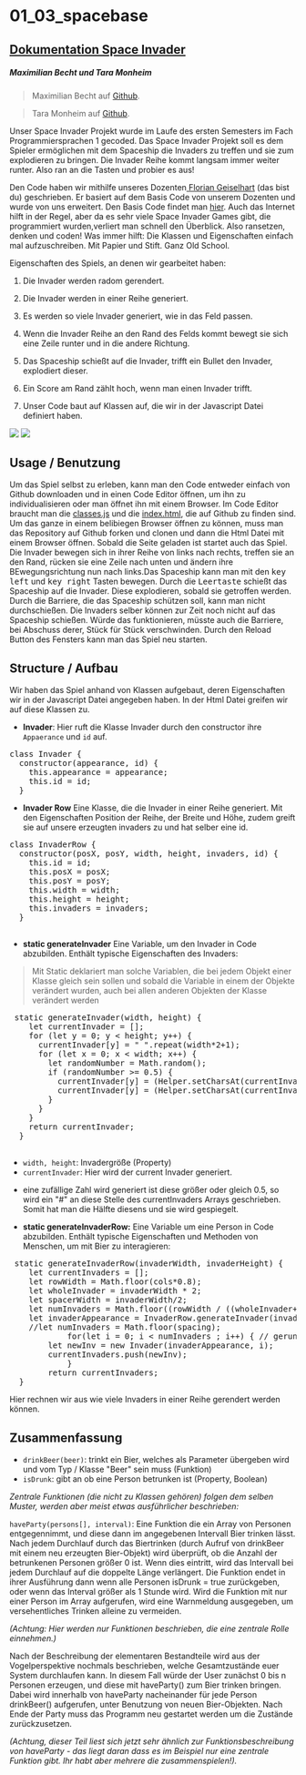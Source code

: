 # 01_03_spacebase

## <u>Dokumentation Space Invader</u>
##### Maximilian Becht und Tara Monheim
>Maximilian Becht auf [Github](https://github.com/maxicozy).

>Tara Monheim auf [Github](https://github.com/taramonheim).

Unser Space Invader Projekt wurde im Laufe des ersten Semesters im Fach Programmiersprachen 1 gecoded. Das Space Invader
Projekt soll es dem Spieler ermöglichen mit dem Spaceship die Invaders zu treffen und sie zum explodieren zu bringen.
Die Invader Reihe kommt langsam immer weiter runter. Also ran an die Tasten und probier es aus!

Den Code haben wir mithilfe unseres Dozenten[ Florian Geiselhart](https://github.com/fg-uulm) (das bist du)
geschrieben. Er basiert auf dem Basis Code von unserem Dozenten und wurde von uns erweitert. Den Basis Code findet man
[hier](https://github.com/hfgcoding/01_03_spacebase).
Auch das Internet hilft in der Regel, aber da es sehr viele Space Invader Games gibt, die programmiert wurden,verliert
man schnell den Überblick.
Also ransetzen, denken und coden! Was immer hilft:
Die Klassen und Eigenschaften einfach mal aufzuschreiben. Mit Papier und Stift. Ganz Old School.

Eigenschaften des Spiels, an denen wir gearbeitet haben:

1. Die Invader werden radom gerendert.

2. Die Invader werden in einer Reihe generiert.
3. Es werden so viele Invader generiert, wie in das Feld passen.
4. Wenn die Invader Reihe an den Rand des Felds kommt bewegt sie sich eine Zeile runter und in die andere Richtung.
5. Das Spaceship schießt auf die Invader, trifft ein Bullet den Invader, explodiert dieser.
6. Ein Score am Rand zählt hoch, wenn man einen Invader trifft.
7. Unser Code baut auf Klassen auf, die wir in der Javascript Datei definiert haben.

<img src="coder2.JPG" />
<img src="Coder.JPG" />


## Usage / Benutzung

Um das Spiel selbst zu erleben, kann man den Code entweder einfach von Github downloaden und in einen Code Editor
öffnen, um ihn zu individualisieren oder man öffnet ihn mit einem Browser.
Im Code Editor braucht man
die [classes.js](classes.js) und die [index.html](index.html), die auf Github zu finden sind.
Um das ganze in einem belibiegen Browser öffnen zu können, muss man das Repository auf Github forken und clonen und dann
die Html Datei mit einem Browser öffnen.
Sobald die Seite geladen ist startet auch das Spiel. Die Invader bewegen sich in ihrer Reihe von links nach rechts,
treffen sie an den Rand, rücken sie eine Zeile nach unten und ändern ihre BEwegungsrichtung nun nach links.Das Spaceship
kann man mit den <kbd>key left</kbd> und <kbd>key right</kbd> Tasten bewegen. Durch die
<kbd>Leertaste</kbd> schießt das Spaceship auf die Invader. Diese explodieren, sobald sie getroffen werden. Durch die
Barriere, die das Spaceship schützen soll, kann man nicht durchschießen.
Die Invaders selber können zur Zeit noch nicht auf das Spaceship schießen.
Würde das funktionieren, müsste auch die Barriere, bei Abschuss derer, Stück für Stück verschwinden.
Durch den Reload Button des Fensters kann man das Spiel neu starten.

## Structure / Aufbau

Wir haben das Spiel anhand von Klassen aufgebaut,
deren Eigenschaften wir in der Javascript Datei angegeben haben. In der Html Datei greifen wir auf diese Klassen zu.

* **Invader**: Hier ruft die Klasse Invader durch den constructor ihre `Appaerance` und `id` auf.

<pre>class Invader {
  constructor(appearance, id) {
    this.appearance = appearance;
    this.id = id;
  } </pre>

* **Invader Row** Eine Klasse, die die Invader in einer Reihe generiert. Mit den Eigenschaften Position der Reihe, der
Breite und Höhe, zudem greift sie auf unsere erzeugten invaders zu und hat selber eine id.

<pre>class InvaderRow {
  constructor(posX, posY, width, height, invaders, id) {
    this.id = id;
    this.posX = posX;
    this.posY = posY; 
    this.width = width;
    this.height = height;
    this.invaders = invaders;
  } 
  </pre>




* **static generateInvader** Eine Variable, um den Invader in Code abzubilden. Enthält typische Eigenschaften des
Invaders:

>Mit Static deklariert man solche Variablen, die bei jedem Objekt einer Klasse gleich sein sollen und sobald die
Variable in einem der Objekte verändert wurden, auch bei allen anderen Objekten der Klasse verändert werden

<pre> static generateInvader(width, height) {
    let currentInvader = [];
    for (let y = 0; y < height; y++) {
      currentInvader[y] = " ".repeat(width*2+1);
      for (let x = 0; x < width; x++) {
        let randomNumber = Math.random();
        if (randomNumber >= 0.5) {
          currentInvader[y] = (Helper.setCharsAt(currentInvader[y], x,'#'));
          currentInvader[y] = (Helper.setCharsAt(currentInvader[y], 2 * width - x,'#'));
        }
      }
    }
    return currentInvader;
  }
  </pre>

* `width, height`: Invadergröße (Property)
* `currentInvader`: Hier wird der current Invader generiert.
- eine zufällige Zahl wird generiert ist diese größer oder gleich 0.5, so wird ein "#" an diese Stelle des
currentInvaders Arrays geschrieben. Somit hat man die Hälfte diesens und sie wird gespiegelt.


* **static generateInvaderRow:** Eine Variable um eine Person in Code abzubilden. Enthält typische Eigenschaften und
Methoden von Menschen, um mit Bier zu interagieren:
<pre> static generateInvaderRow(invaderWidth, invaderHeight) {
    let currentInvaders = [];
    let rowWidth = Math.floor(cols*0.8);
    let wholeInvader = invaderWidth * 2;
    let spacerWidth = invaderWidth/2; 
    let numInvaders = Math.floor((rowWidth / ((wholeInvader+spacerWidth))));
    let invaderAppearance = InvaderRow.generateInvader(invaderWidth, invaderHeight);
    //let numInvaders = Math.floor(spacing);
			for(let i = 0; i < numInvaders ; i++) { // gerundet(x = ((breite - breite*0,2) / invaderbreite) + (x - 1) * invaderbreite/2 ))
        let newInv = new Invader(invaderAppearance, i);
        currentInvaders.push(newInv);
			}
		return currentInvaders;
  } </pre>

Hier rechnen wir aus wie viele Invaders in einer Reihe gerendert werden können.

## Zusammenfassung


























* `drinkBeer(beer)`: trinkt ein Bier, welches als Parameter übergeben wird und vom Typ / Klasse "Beer" sein muss
(Funktion)
* `isDrunk`: gibt an ob eine Person betrunken ist (Property, Boolean)

_Zentrale Funktionen (die nicht zu Klassen gehören) folgen dem selben Muster, werden aber meist etwas ausführlicher
beschrieben:_

`haveParty(persons[], interval)`: Eine Funktion die ein Array von Personen entgegennimmt, und diese dann im angegebenen
Intervall Bier trinken lässt. Nach jedem Durchlauf durch das Biertrinken (durch Aufruf von drinkBeer mit einem neu
erzeugten Bier-Objekt) wird überprüft, ob die Anzahl der betrunkenen Personen größer 0 ist. Wenn dies eintritt, wird das
Intervall bei jedem Durchlauf auf die doppelte Länge verlängert. Die Funktion endet in ihrer Ausführung dann wenn alle
Personen isDrunk = true zurückgeben, oder wenn das Interval größer als 1 Stunde wird. Wird die Funktion mit nur einer
Person im Array aufgerufen, wird eine Warnmeldung ausgegeben, um versehentliches Trinken alleine zu vermeiden.

_(Achtung: Hier werden nur Funktionen beschrieben, die eine zentrale Rolle einnehmen.)_

Nach der Beschreibung der elementaren Bestandteile wird aus der Vogelperspektive nochmals beschrieben, welche
Gesamtzustände euer System durchlaufen kann. In diesem Fall würde der User zunächst 0 bis n Personen erzeugen, und diese
mit haveParty() zum Bier trinken bringen. Dabei wird innerhalb von haveParty nacheinander für jede Person drinkBeer()
aufgerufen, unter Benutzung von neuen Bier-Objekten. Nach Ende der Party muss das Programm neu gestartet werden um die
Zustände zurückzusetzen.

_(Achtung, dieser Teil liest sich jetzt sehr ähnlich zur Funktionsbeschreibung von haveParty - das liegt daran dass es
im Beispiel nur eine zentrale Funktion gibt. Ihr habt aber mehrere die zusammenspielen!)._